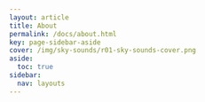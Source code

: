 ```yaml
---
layout: article
title: About
permalink: /docs/about.html
key: page-sidebar-aside
cover: /img/sky-sounds/r01-sky-sounds-cover.png
aside:
  toc: true
sidebar:
  nav: layouts
---
```

